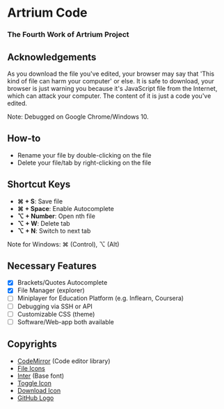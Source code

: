 # Artrium Code

### The Fourth Work of Artrium Project

## Acknowledgements
As you download the file you've edited, your browser may say that 'This kind of file can harm your computer' or else. It is safe to download, your browser is just warning you because it's JavaScript file from the Internet, which can attack your computer. The content of it is just a code you've edited.

Note: Debugged on Google Chrome/Windows 10.

## How-to
- Rename your file by double-clicking on the file
- Delete your file/tab by right-clicking on the file

## Shortcut Keys
- **⌘ + S**: Save file
- **⌘ + Space**: Enable Autocomplete
- **⌥ + Number**: Open nth file
- **⌥ + W**: Delete tab
- **⌥ + N**: Switch to next tab

Note for Windows: ⌘ (Control), ⌥ (Alt)

## Necessary Features
- [X] Brackets/Quotes Autocomplete
- [X] File Manager (explorer)
- [ ] Miniplayer for Education Platform (e.g. Inflearn, Coursera)
- [ ] Debugging via SSH or API
- [ ] Customizable CSS (theme)
- [ ] Software/Web-app both available

## Copyrights
- [CodeMirror](https://codemirror.net) (Code editor library)
- [File Icons](https://github.com/dmhendricks/file-icon-vectors)
- [Inter](https://rsms.me/inter) (Base font)
- [Toggle Icon](https://icon-icons.com/icon/sidebar-expand-toggle-nav/145935)
- [Download Icon](https://www.iconfinder.com/icons/5204156/download_icon)
- [GitHub Logo](https://github.com/logos)